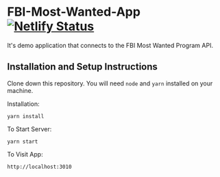 # FBI-Most-Wanted-App [![Netlify Status](https://api.netlify.com/api/v1/badges/069c1054-6347-4122-bc92-98a66bada01e/deploy-status)](https://app.netlify.com/sites/coruscating-faun-d12274/deploys)

It's demo application that connects to the FBI Most Wanted Program API.

## Installation and Setup Instructions

Clone down this repository. You will need `node` and `yarn` installed on your machine.  

Installation:

`yarn install`  

To Start Server:

`yarn start`  

To Visit App:

`http://localhost:3010`
